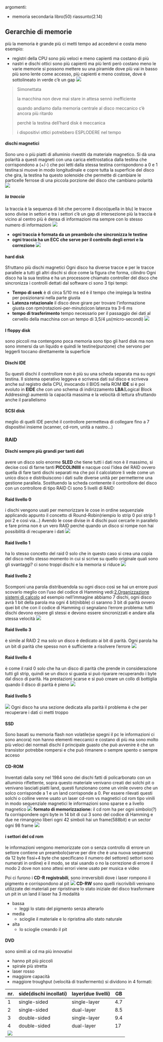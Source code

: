 argomenti:

- memoria secondaria libro(50) riassunto(2.14)

## Gerarchie di memorie[](https://likingaxis.github.io/UNI/UNI/ARCHITETTURA/LEZIONI/3.Le-memorie#gerarchie-di-memorie)

più la memoria è grande più ci metti tempo ad accedervi e costa meno esempio:

- registri della CPU sono più veloci e meno capienti ma costano di più
- nastri e dischi ottici sono più capienti ma più lenti però costano meno le varie memorie si possono mettere su una piramide dove più vai in basso più sono lente come accesso, più capienti e meno costose, dove è sottolineato in verde c’è un gap ![](https://likingaxis.github.io/UNI/UNI/UTILITY/Screen-Shot-2024-03-12-at-10.49.07.png)

> Simonettata
> 
> la macchina non deve mai stare in attesa sennò inefficiente
> 
> quando andiamo dalla memoria centrale al disco meccanico c’è ancora più ritardo
> 
> perchè la testina dell’hard disk è meccanica
> 
> i dispositivi ottici potrebbero ESPLODERE nel tempo

#### dischi magnetici[](https://likingaxis.github.io/UNI/UNI/ARCHITETTURA/LEZIONI/3.Le-memorie#dischi-magnetici)

Sono uno o più piatti di alluminio rivestiti da materiale magnetico. Si dà una polarità a questi magneti con una carica elettrostatica dalla testina che corrispondono a (+/-) che poi letti dalla stessa testina corrispondono a 0 e 1 testina:si muove in modo longitudinale e copre tutta la superficie del disco che gira, la testina ha questo solenoide che permette di cambiare le particelle ferrose di una piccola porzione del disco che cambiano polarità ![](https://likingaxis.github.io/UNI/UNI/UTILITY/Screen-Shot-2024-03-12-at-11.05.03.png)

##### la traccia[](https://likingaxis.github.io/UNI/UNI/ARCHITETTURA/LEZIONI/3.Le-memorie#la-traccia)

la traccia è la sequenza di bit che percorre il disco(quella in blu) le tracce sono divise in settori e tra i settori c’è un gap di intersezione più la traccia è vicino al centro più è densa di informazioni ma sempre con lo stesso numero di informazioni ![](https://likingaxis.github.io/UNI/UNI/UTILITY/Screen-Shot-2024-03-12-at-11.06.25.png)

- **ogni traccia è formata da un preambolo che sincronizza le testine**
- **ogni traccia ha un ECC che serve per il controllo degli errori e la correzione** ![](https://likingaxis.github.io/UNI/UNI/UTILITY/Pasted-image-20240314124212.png)

#### hard disk[](https://likingaxis.github.io/UNI/UNI/ARCHITETTURA/LEZIONI/3.Le-memorie#hard-disk)

Sfruttano più dischi magnetici Ogni disco ha diverse tracce e per le tracce parallele a tutti gli altri dischi si dice come la figura che forma, cilindro Ogni disco ha la sua testina e ha un processore chiamato controller del disco che sincronizza i controlli dettati dal software ci sono 3 tipi tempi:

- **Tempo di seek** è di circa 5/10 ms ed è il tempo che impiega la testina per posizionarsi nella parte giusta
- **Latenza rotazionale** il disco deve girare per trovare l’informazione giusta con rpm(rotazioni-per-minuto)con latenza tra 3-6 ms
- **tempo di trasferimento** tempo necessario per il passaggio dei dati al cervello della macchina con un tempo di 3,5/4 µs(micro-secondi) ![](https://likingaxis.github.io/UNI/UNI/UTILITY/Screen-Shot-2024-03-12-at-11.34.55.png)

#### I floppy disk[](https://likingaxis.github.io/UNI/UNI/ARCHITETTURA/LEZIONI/3.Le-memorie#i-floppy-disk)

sono piccoli ma contengono poca memoria sono tipo gli hard disk ma non sono immersi da un liquido e quindi le testine(punzone) che servono per leggerli toccano direttamente la superficie

#### Dischi IDE[](https://likingaxis.github.io/UNI/UNI/ARCHITETTURA/LEZIONI/3.Le-memorie#dischi-ide)

Su questi dischi il controllore non è più su una scheda separata ma su ogni testina. Il sistema operativo leggeva e scriveva dati sul disco e scriveva anche sul registro della CPU, invocando il BIOS nella ROM **IDE** si è poi evoluto in **EIDE** che con uno schema di indirizzamento **LBA**(Logical Block Addressing) aumentò la capacità massima e la velocità di lettura sfruttando anche il parallelismo

#### SCSI disk[](https://likingaxis.github.io/UNI/UNI/ARCHITETTURA/LEZIONI/3.Le-memorie#scsi-disk)

meglio di quelli IDE perché il controllore permetteva di collegare fino a 7 dispositivi insieme (scanner, cd-rom, unità a nastro…)

### RAID[](https://likingaxis.github.io/UNI/UNI/ARCHITETTURA/LEZIONI/3.Le-memorie#raid)

#### Dischi sempre più grandi per tanti dati[](https://likingaxis.github.io/UNI/UNI/ARCHITETTURA/LEZIONI/3.Le-memorie#dischi-sempre-pi%C3%B9-grandi-per-tanti-dati)

avere un disco solo enorme **SLED** che tiene tutti i dati non è il massimo, si decise così di farne tanti **PICCOLINIIII** e nacque così l’idea del RAID ovvero quella di fare tanti dischi separati ma che poi il calcolatore li vede come un unico disco e distribuiscono i dati sulle diverse unità per permetterne una gestione parallela. Sostituendo la scheda contenente il controllore del disco con un controllore di tipo RAID Ci sono 5 livelli di RAID:

#### Raid livello 0[](https://likingaxis.github.io/UNI/UNI/ARCHITETTURA/LEZIONI/3.Le-memorie#raid-livello-0)

i dischi vengono usati per memorizzare le cose in ordine sequenziale applicando appunto il concetto di Round-Robin(riempio lo strip 0 poi strip 1 poi 2 e così via…) Avendo le cose divise in 4 dischi puoi cercarle in parallelo e fare prima non è un vero RAID perché quando un disco si rompe non hai possibilità di recuperare i dati ![](https://likingaxis.github.io/UNI/UNI/UTILITY/Screen-Shot-2024-03-12-at-15.03.51.png)

#### Raid livello 1[](https://likingaxis.github.io/UNI/UNI/ARCHITETTURA/LEZIONI/3.Le-memorie#raid-livello-1)

ha lo stesso concetto del raid 0 solo che in questo caso si crea una copia del disco nello stesso momento in cui si scrive su quello originale quali sono gli svantaggi? ci sono troppi dischi e la memoria si riduce ![](https://likingaxis.github.io/UNI/UNI/UTILITY/Screen-Shot-2024-03-12-at-15.09.21.png)

#### Raid livello 2[](https://likingaxis.github.io/UNI/UNI/ARCHITETTURA/LEZIONI/3.Le-memorie#raid-livello-2)

Scomponi una parola distribuendola su ogni disco così se hai un errore puoi scovarlo meglio con l’uso del codice di Hamming vedi:[2.Organizzazione sistemi di calcolo](https://likingaxis.github.io/UNI/UNI/ARCHITETTURA/LEZIONI/2.Organizzazione-sistemi-di-calcolo) ad esempio nell’immagine abbiamo 7 dischi, ogni disco avrà 1 bit della parola ma ogni 4 bit(nibble) ci saranno 3 bit di parità ovvero quei bit che con il codice di Hamming ci segnalano l’errore problema: tutti dischi devono essere gli stessi e devono essere sincronizzati e andare alla stessa velocità ![](https://likingaxis.github.io/UNI/UNI/UTILITY/Screen-Shot-2024-03-12-at-15.11.10.png)

#### Raid livello 3[](https://likingaxis.github.io/UNI/UNI/ARCHITETTURA/LEZIONI/3.Le-memorie#raid-livello-3)

è simile al RAID 2 ma solo un disco è dedicato ai bit di parità. Ogni parola ha un bit di parità che spesso non è sufficiente a risolvere l’errore ![](https://likingaxis.github.io/UNI/UNI/UTILITY/Screen-Shot-2024-03-12-at-15.25.41.png)

#### Raid livello 4[](https://likingaxis.github.io/UNI/UNI/ARCHITETTURA/LEZIONI/3.Le-memorie#raid-livello-4)

è come il raid 0 solo che ha un disco di parità che prende in considerazione tutti gli strip, quindi se un disco si guasta si può riparare recuperando i byte dal disco di parità. Ha prestazioni scarse e si può creare un collo di bottiglia quando il disco di parità è pieno ![](https://likingaxis.github.io/UNI/UNI/UTILITY/Screen-Shot-2024-03-12-at-15.31.37.png)

#### Raid livello 5[](https://likingaxis.github.io/UNI/UNI/ARCHITETTURA/LEZIONI/3.Le-memorie#raid-livello-5)

![](https://likingaxis.github.io/UNI/UNI/UTILITY/Screen-Shot-2024-03-12-at-15.44.00.png) Ogni disco ha una sezione dedicata alla parità il problema è che per recuperare i dati ci metti troppo

#### SSD[](https://likingaxis.github.io/UNI/UNI/ARCHITETTURA/LEZIONI/3.Le-memorie#ssd)

Sono basati su memoria flash non volatile(se spegni il pc le informazioni ci sono ancora) non hanno elementi meccanici e costano di più ma sono molto più veloci dei normali dischi il principale guasto che può avvenire è che un transistor potrebbe rompersi e che può rimanere o sempre spento o sempre acceso

#### CD-ROM[](https://likingaxis.github.io/UNI/UNI/ARCHITETTURA/LEZIONI/3.Le-memorie#cd-rom)

Inventati dalla sony nel 1984 sono dei dischi fatti di policarbonato con un alluminio riflettente, sopra questo materiale venivano creati dei solchi pit o venivano lasciati piatti land, questi funzionano come un vinile ovvero che un solco corrisponde a 1 e un land corrisponde a 0. Per essere rilevati questi solchi o colline venne usato un laser cd-rom vs magnetici cd rom tipo vinili in modo sequenziale magnetici le informazioni sono sparse e a livello magnetico ![](https://likingaxis.github.io/UNI/UNI/UTILITY/Screen-Shot-2024-03-12-at-16.00.52.png) **formato di memorizzazione:** il cd rom ha per ogni simbolo(?) fa corrispondere ogni byte in 14 bit di cui 3 sono del codice di Hamming e due ne rimangono liberi ogni 42 simboli hai un frame(588bit) e un sector ogni 98 frame ![](https://likingaxis.github.io/UNI/UNI/UTILITY/Screen-Shot-2024-03-12-at-16.14.20.png)

#### i settori del cd rom[](https://likingaxis.github.io/UNI/UNI/ARCHITETTURA/LEZIONI/3.Le-memorie#i-settori-del-cd-rom)

le informazioni vengono memorizzate con o senza controllo di errore un settore contiene un preambolo(serve per dire che è una nuova sequenza) da 12 byte fissi+4 byte che specificano il numero del settore(i settori sono numerati in ordine) e il modo, se stai usando o no la correzione di errore il modo 2 dove non sono attesi errori viene usato per musica e video

Poi ci furono i **CD-R registrabili**, sono irreversibili dove i laser rompono il pigmento e corrispondono al pit ![](https://likingaxis.github.io/UNI/UNI/UTILITY/Screen-Shot-2024-03-12-at-16.27.41.png) **CD-RW** sono quelli riscrivibili venivano utilizzate dei materiali per ripristinare lo stato iniziale del disco trasformare un pit in un land il laser ha 3 modalità

- bassa
    - leggi lo stato del pigmento senza alterarlo
- media
    - scioglie il materiale e lo ripristina allo stato naturale
- alta
    - lo scioglie creando il pit

#### DVD[](https://likingaxis.github.io/UNI/UNI/ARCHITETTURA/LEZIONI/3.Le-memorie#dvd)

sono simili ai cd ma più innovativi

- hanno pit più piccoli
- spirale più stretta
- laser rosso
- maggiore capacità
- maggiore troughput (velocità di trasfermento) si dividono in 4 formati:

| nr.                                                                                      | side(dischi incollati) | layer(due livelli) | GB  |
| ---------------------------------------------------------------------------------------- | ---------------------- | ------------------ | --- |
| 1                                                                                        | single-sided           | single-layer       | 4.7 |
| 2                                                                                        | single-sided           | dual-layer         | 8.5 |
| 3                                                                                        | double-sided           | single-layer       | 9.4 |
| 4                                                                                        | double-sided           | dual-layer         | 17  |
| ![](https://likingaxis.github.io/UNI/UNI/UTILITY/Screen-Shot-2024-03-12-at-16.49.54.png) |                        |                    |     |